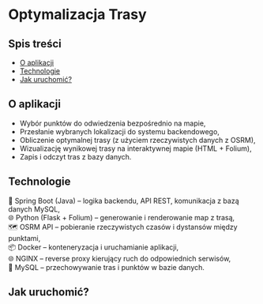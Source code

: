 # Optymalizacja Trasy

## Spis treści
* [O aplikacji](#o-aplikacji)
* [Technologie](#technologie)
* [Jak uruchomić?](#jak-uruchomić?)

## O aplikacji

*  Wybór punktów do odwiedzenia bezpośrednio na mapie,
*  Przesłanie wybranych lokalizacji do systemu backendowego,
*  Obliczenie optymalnej trasy (z użyciem rzeczywistych danych z OSRM),
*  Wizualizację wynikowej trasy na interaktywnej mapie (HTML + Folium),
*  Zapis i odczyt tras z bazy danych.

## Technologie

🧠 Spring Boot (Java) – logika backendu, API REST, komunikacja z bazą danych MySQL,<br>
🌐 Python (Flask + Folium) – generowanie i renderowanie map z trasą,<br>
🗺️ OSRM API – pobieranie rzeczywistych czasów i dystansów między punktami,<br>
📦 Docker – konteneryzacja i uruchamianie aplikacji,<br>
🌐 NGINX – reverse proxy kierujący ruch do odpowiednich serwisów,<br>
🐬 MySQL – przechowywanie tras i punktów w bazie danych.<br>

## Jak uruchomić?

